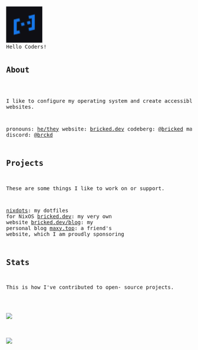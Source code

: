 <div /><pre>
<img src="./assets/avatar.svg" width="98">
Hello Coders!
</pre><pre>
<h2>About</h2>

I like to configure my operating system
and create accessible websites.

pronouns: [he/they](https://pronoundb.org/)
website: [bricked.dev](https://bricked.dev/)
codeberg: [@bricked](https://codeberg.org/bricked)
matrix: [@bricked:beeper.com](https://matrix.to/#/@bricked:beeper.com)
discord: [@brckd](https://discord.com/users/691572882148425809)
</pre><pre><h2>Projects</h2>

These are some things I like to work on
or support.

[nixdots](https://github.com/brckd/NixDots): my dotfiles for NixOS
[bricked.dev](https://bricked.dev):  my very own website
[bricked.dev/blog](https://bricked.dev/blog): my personal blog
[maxy.top](https://maxy.top): a friend's website, which I
am proudly sponsoring
</pre><pre><h2>Stats</h2>

This is how I've contributed to open-
source projects.

<picture height="160em" alt="GitHub Stats">
<source 
  srcset="https://github-readme-stats.vercel.app/api?username=brckd&hide_rank=true&count_private=true&custom_title=GitHub%20Stats&hide=issues&show_icons=true&hide_border=true&bg_color=0000&theme=github_dark"
  media="(prefers-color-scheme: dark)"
/>
<img src="https://github-readme-stats.vercel.app/api?username=brckd&hide_rank=true&count_private=true&custom_title=GitHub%20Stats&show_icons=true&hide_border=true&bg_color=0000&hide=issues&theme=default" />
</picture>
<picture height="160em" alt="Most Used Languages">
<source 
  srcset="https://github-readme-stats.vercel.app/api/top-langs?username=brckd&layout=compact&hide_border=true&bg_color=0000&theme=github_dark"
  media="(prefers-color-scheme: dark)"
/>
<img src="https://github-readme-stats.vercel.app/api/top-langs?username=brckd&layout=compact&hide_border=true&bg_color=0000&theme=default" />
</picture></pre>
